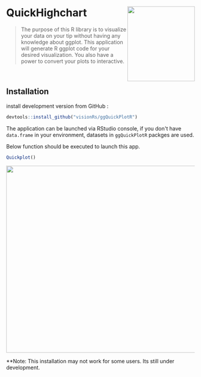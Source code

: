 # QuickHighchart <img src="https://github.com/visionRs/ggQuickPlotR/blob/master/hexsticker-f.png" width="180" height="200" align="right"/>
> The purpose of this R library is to visualize your data on your tip without having any knowledge about ggplot. This application will generate R ggplot code for your desired visualization. You also have a power to convert your plots to interactive.
<br> 

## Installation

install development version from GitHub :

```r
devtools::install_github("visionRs/ggQuickPlotR")
```

The application can be launched via RStudio console, if you don't have `data.frame` in your environment, datasets in `ggQuickPlotR` packges are used.

Below function should be executed to launch this app.

```r
Quickplot()

```


<img src="https://github.com/visionRs/QuickHighchart-app/blob/master/Screen-Recording-2020-03-10-at-8.gif" width="1200" height="500" />



**Note: This installation may not work for some users. Its still under development.


